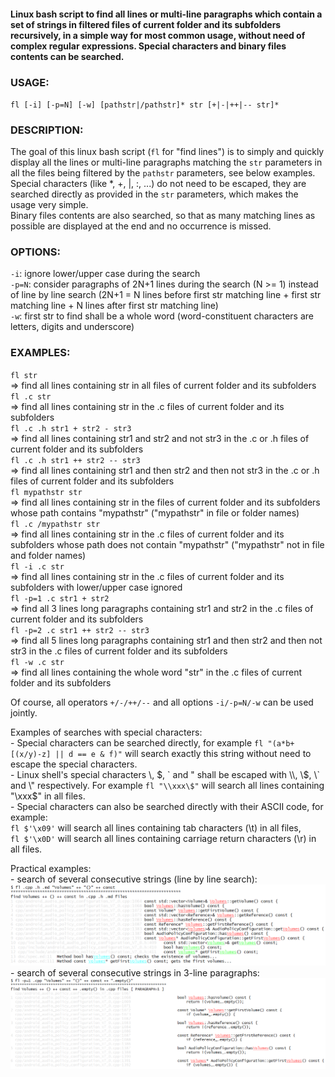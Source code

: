 #### Linux bash script to find all lines or multi-line paragraphs which contain a set of strings in filtered files of current folder and its subfolders recursively, in a simple way for most common usage, without need of complex regular expressions. Special characters and binary files contents can be searched. 

### USAGE:

 `fl [-i] [-p=N] [-w] [pathstr|/pathstr]* str [+|-|++|-- str]*`

### DESCRIPTION:

 The goal of this linux bash script (`fl` for "find lines") is to simply and quickly display all the lines
 or multi-line paragraphs matching the `str` parameters in all the files being filtered
 by the `pathstr` parameters, see below examples.  
 Special characters (like *, +, |, :, ...) do not need to be escaped, they are searched
 directly as provided in the `str` parameters, which makes the usage very simple.  
 Binary files contents are also searched, so that as many matching lines as possible are
 displayed at the end and no occurrence is missed.

### OPTIONS:

 `-i`: ignore lower/upper case during the search  
 `-p=N`: consider paragraphs of 2N+1 lines during the search (N >= 1) instead of line
       by line search (2N+1 = N lines before first str matching line + first str
       matching line + N lines after first str matching line)  
 `-w`: first str to find shall be a whole word (word-constituent characters are letters,
     digits and underscore)

### EXAMPLES:

 `fl str`  
   => find all lines containing str in all files of current folder and its subfolders  
 `fl .c str`  
   => find all lines containing str in the .c files of current folder and its subfolders  
 `fl .c .h str1 + str2 - str3`  
   => find all lines containing str1 and str2 and not str3 in the .c or .h files
      of current folder and its subfolders  
 `fl .c .h str1 ++ str2 -- str3`  
   => find all lines containing str1 and then str2 and then not str3 in the .c or .h files
      of current folder and its subfolders    
 `fl mypathstr str`  
   => find all lines containing str in the files of current folder and its subfolders
      whose path contains "mypathstr" ("mypathstr" in file or folder names)  
 `fl .c /mypathstr str`  
   => find all lines containing str in the .c files of current folder and its subfolders
      whose path does not contain "mypathstr" ("mypathstr" not in file and folder names)  
 `fl -i .c str`  
   => find all lines containing str in the .c files of current folder and its subfolders
      with lower/upper case ignored  
 `fl -p=1 .c str1 + str2`  
   => find all 3 lines long paragraphs containing str1 and str2 in the .c files
      of current folder and its subfolders  
 `fl -p=2 .c str1 ++ str2 -- str3`  
   => find all 5 lines long paragraphs containing str1 and then str2 and then not str3
      in the .c files of current folder and its subfolders  
 `fl -w .c str`  
   => find all lines containing the whole word "str" in the .c files of current folder
      and its subfolders  

 Of course, all operators `+/-/++/--` and all options `-i/-p=N/-w` can be used jointly.

 Examples of searches with special characters:  
 \- Special characters can be searched directly, for example
   `fl "(a*b+[(x/y)-z] || d == e & f)"` will search exactly this string without need to escape
   the special characters.  
 \- Linux shell's special characters \\, \$, \` and " shall be escaped with \\\\, \\\$, \\\` and \\" respectively.
    For example `fl "\\xxx\$"` will search all lines containing "\\xxx\$" in all files.  
 \- Special characters can also be searched directly with their ASCII code, for example:  
   `fl $'\x09'` will search all lines containing tab characters (\t) in all files,  
   `fl $'\x0D'` will search all lines containing carriage return characters (\r) in all files.

Practical examples:  
\- search of several consecutive strings (line by line search):  
![image](https://github.com/simplelinuxscripts/findlines/blob/9ff03d9f8a1dc0d564a61585a9f4b95e053352bf/example_1.png)
\- search of several consecutive strings in 3-line paragraphs:  
![image](https://github.com/simplelinuxscripts/findlines/blob/9ff03d9f8a1dc0d564a61585a9f4b95e053352bf/example_2.png)  

